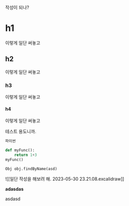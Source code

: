 작성이 되나?

# h1

이렇게 일단 써놓고
## h2

이렇게 일단 써놓고
### h3


이렇게 일단 써놓고
#### h4


이렇게 일단 써놓고

테스트 용도니까.

```python
파이썬

def myFunc():
	return 1+3
myFunc()

```



```spring
Obj obj.findByName(asd)
```
![[일단 작성을 해보려 해. 2023-05-30 23.21.08.excalidraw]]

**adasdas**

asdasd